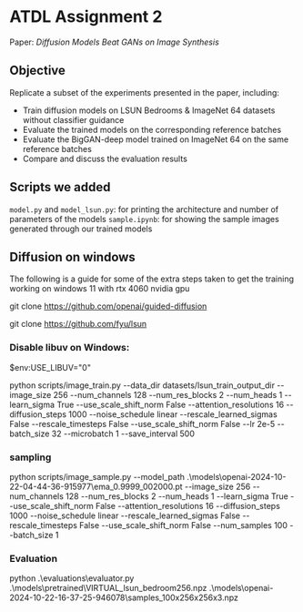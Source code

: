 # ATDL Assignment 2
Paper: _Diffusion Models Beat GANs on Image Synthesis_

## Objective
Replicate a subset of the experiments presented in the paper, including:
* Train diffusion models on LSUN Bedrooms & ImageNet 64 datasets without classifier guidance
* Evaluate the trained models on the corresponding reference batches
* Evaluate the BigGAN-deep model trained on ImageNet 64 on the same reference batches
* Compare and discuss the evaluation results

## Scripts we added
`model.py` and `model_lsun.py`: for printing the architecture and number of parameters of the models
`sample.ipynb`: for showing the sample images generated through our trained models

## Diffusion on windows

The following is a guide for some of the extra steps taken to get the training working on windows 11 with rtx 4060 nvidia gpu

git clone https://github.com/openai/guided-diffusion

git clone https://github.com/fyu/lsun


### Disable libuv on Windows:

$env:USE_LIBUV="0"

python scripts/image_train.py --data_dir datasets/lsun_train_output_dir --image_size 256 --num_channels 128 --num_res_blocks 2 --num_heads 1 --learn_sigma True --use_scale_shift_norm False --attention_resolutions 16 --diffusion_steps 1000 --noise_schedule linear --rescale_learned_sigmas False --rescale_timesteps False --use_scale_shift_norm False --lr 2e-5 --batch_size 32 --microbatch 1 --save_interval 500

### sampling

python scripts/image_sample.py --model_path .\models\openai-2024-10-22-04-44-36-915977\ema_0.9999_002000.pt --image_size 256 --num_channels 128 --num_res_blocks 2 --num_heads 1 --learn_sigma True --use_scale_shift_norm False --attention_resolutions 16 --diffusion_steps 1000 --noise_schedule linear --rescale_learned_sigmas False --rescale_timesteps False --use_scale_shift_norm False --num_samples 100 --batch_size 1

### Evaluation

python .\evaluations\evaluator.py .\models\pretrained\VIRTUAL_lsun_bedroom256.npz .\models\openai-2024-10-22-16-37-25-946078\samples_100x256x256x3.npz

